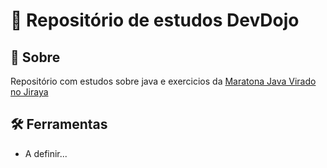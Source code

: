 # :open_file_folder: Repositório de estudos DevDojo


## :pushpin: Sobre
Repositório com estudos sobre java e exercicios da [Maratona Java Virado no Jiraya](https://www.youtube.com/playlist?list=PL62G310vn6nFIsOCC0H-C2infYgwm8SWW)

## :hammer_and_wrench: Ferramentas
- A definir...
